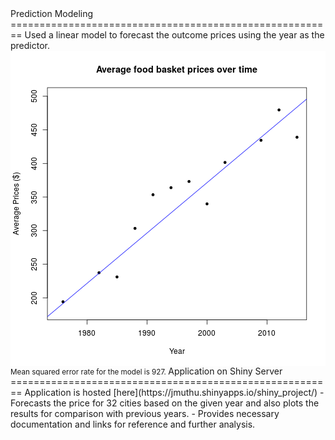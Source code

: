 <style>
.reveal h3 { 
  color: blue;
}
.reveal .state-background {
  background: FloralWhite ;
} 
.exclaim .reveal h1,
.exclaim .reveal h2,
.exclaim .reveal p {
  color: white;
}
</style
Forecasting World Food Basket Prices 
========================================================
author: Joe Muthu
date: 14 Feb 2016
font-import: http://fonts.googleapis.com/css?family=Lato
font-family: 'Lato'
transition: fade

Introduction
========================================================

Food basket prices have been increasing steadily over the period of years and there is a need for a handy forecast of prices for various planning like home budgets,etc

A web application is created to forecast food prices based on the data gathered since 1976 from different world cities
by [UBS prices and earnings](https://www.ubs.com/microsites/prices-earnings/open-data.html). 

Forecast is only an estimation but a very **quick, useful** and **fair** estimate! 

Accuracy : Modeled on actual data!
========================================================
Based on the actual data collected by UBS, average food prices were computed out of 32 cities from 1976 to 2015 as a time series data.

<img src="index-figure/unnamed-chunk-1-1.png" title="plot of chunk unnamed-chunk-1" alt="plot of chunk unnamed-chunk-1" style="display: block; margin: auto;" />

Prediction Modeling 
========================================================
Used a linear model to forecast the outcome prices using the year as the predictor. 

<img src="index-figure/unnamed-chunk-2-1.png" title="plot of chunk unnamed-chunk-2" alt="plot of chunk unnamed-chunk-2" style="display: block; margin: auto;" />

<small>Mean squared error rate for the model is 927. </small>

Application on Shiny Server
========================================================
Application is hosted [here](https://jmuthu.shinyapps.io/shiny_project/)
- Forecasts the price for 32 cities based on the given year and also plots the results for comparison with previous years. 
- Provides necessary documentation and links for reference and further analysis.


